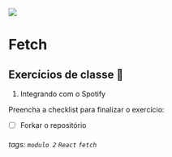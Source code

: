 ![](https://i.imgur.com/xG74tOh.png)

# Fetch
## Exercícios de classe 🏫

1. Integrando com o Spotify


Preencha a checklist para finalizar o exercício:
-   [ ] Forkar o repositório

###### tags: `modulo 2` `React` `fetch` 
